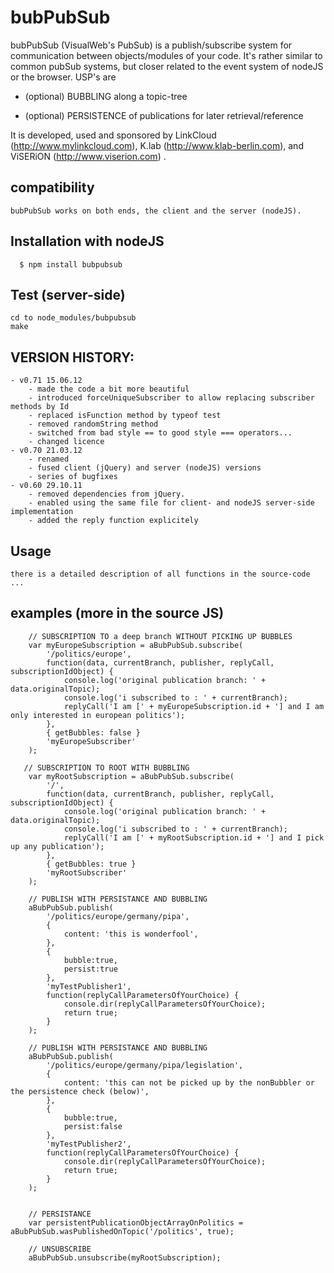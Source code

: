 
# bubPubSub

bubPubSub (VisualWeb's PubSub) is a publish/subscribe system for communication between objects/modules of your code. 
It's rather similar to common pubSub systems, but closer related to the event system of nodeJS or the browser. USP's are

* (optional) BUBBLING along a topic-tree 
 
* (optional) PERSISTENCE of publications for later retrieval/reference

It is developed, used and sponsored by LinkCloud (http://www.mylinkcloud.com), K.lab (http://www.klab-berlin.com), and ViSERiON (http://www.viserion.com) .

## compatibility

    bubPubSub works on both ends, the client and the server (nodeJS).

## Installation with nodeJS

	  $ npm install bubpubsub

## Test (server-side)

	cd to node_modules/bubpubsub
	make

## VERSION HISTORY:
 
 	- v0.71 15.06.12
 		- made the code a bit more beautiful
 		- introduced forceUniqueSubscriber to allow replacing subscriber methods by Id
 		- replaced isFunction method by typeof test 
 		- removed randomString method
 		- switched from bad style == to good style === operators... 
 		- changed licence
 	- v0.70 21.03.12
 		- renamed
 		- fused client (jQuery) and server (nodeJS) versions
 		- series of bugfixes
 	- v0.60	29.10.11			
 		- removed dependencies from jQuery. 
 		- enabled using the same file for client- and nodeJS server-side implementation
 		- added the reply function explicitely

## Usage

	there is a detailed description of all functions in the source-code ... 

## examples (more in the source JS)

		// SUBSCRIPTION TO a deep branch WITHOUT PICKING UP BUBBLES 
 		var myEuropeSubscription = aBubPubSub.subscribe(
 			'/politics/europe', 
 			function(data, currentBranch, publisher, replyCall, subscriptionIdObject) { 
 				console.log('original publication branch: ' + data.originalTopic);  
				console.log('i subscribed to : ' + currentBranch);  
 				replyCall('I am [' + myEuropeSubscription.id + '] and I am only interested in european politics');
 			}, 
 			{ getBubbles: false } 
 			'myEuropeSubscriber'
 		);
	   
	   // SUBSCRIPTION TO ROOT WITH BUBBLING
	    var myRootSubscription = aBubPubSub.subscribe(
 			'/', 
 			function(data, currentBranch, publisher, replyCall, subscriptionIdObject) { 
 				console.log('original publication branch: ' + data.originalTopic);  
				console.log('i subscribed to : ' + currentBranch);  
 				replyCall('I am [' + myRootSubscription.id + '] and I pick up any publication');
 			}, 
 			{ getBubbles: true } 
 			'myRootSubscriber'
 		);

   		// PUBLISH WITH PERSISTANCE AND BUBBLING
		aBubPubSub.publish(
 			'/politics/europe/germany/pipa', 
 			{ 
 				content: 'this is wonderfool',  
			},
			{ 
				bubble:true, 
				persist:true 
			}, 
			'myTestPublisher1',
			function(replyCallParametersOfYourChoice) {
				console.dir(replyCallParametersOfYourChoice);
				return true;
			}
 		);
		
		// PUBLISH WITH PERSISTANCE AND BUBBLING
		aBubPubSub.publish(
 			'/politics/europe/germany/pipa/legislation', 
 			{ 
 				content: 'this can not be picked up by the nonBubbler or the persistence check (below)',  
			},
			{ 
				bubble:true, 
				persist:false 
			}, 
			'myTestPublisher2',
			function(replyCallParametersOfYourChoice) {
				console.dir(replyCallParametersOfYourChoice);
				return true;
			}
 		);
		
		
		// PERSISTANCE
		var persistentPublicationObjectArrayOnPolitics = aBubPubSub.wasPublishedOnTopic('/politics', true);
	
		// UNSUBSCRIBE
		aBubPubSub.unsubscribe(myRootSubscription);
	
